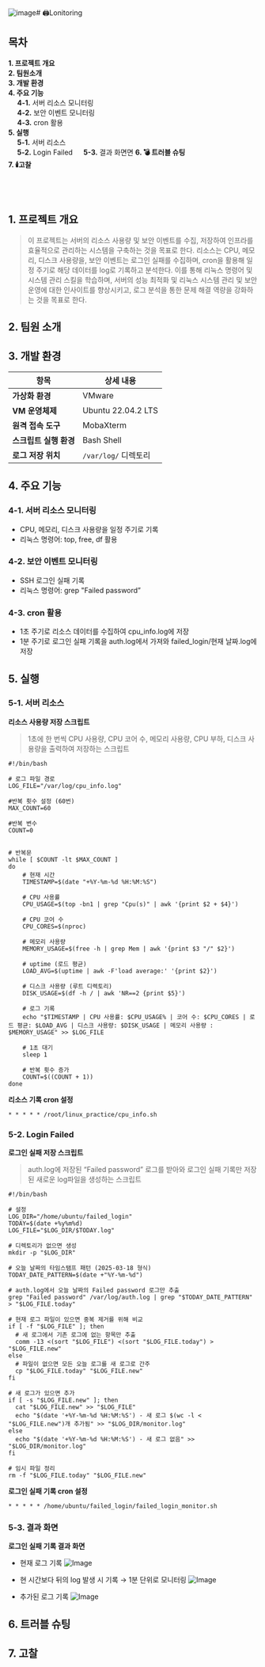 ![image](https://github.com/user-attachments/assets/cc79d20a-66c8-46a3-a764-7c5cf8768c8a)# 🖨️Lonitoring

## 목차
**1. 프로젝트 개요**  
**2. 팀원소개**  
**3. 개발 환경**   
**4. 주요 기능**  
　      **4-1.** 서버 리소스 모니터링  
　      **4-2.** 보안 이벤트 모니터링  
　      **4-3.** cron 활용  
**5. 실행**  
　      **5-1.** 서버 리소스  
　      **5-2.** Login Failed
　      **5-3.** 결과 화면면
**6. 💣 트러블 슈팅**  
**7. 🕯️고찰**  
<br><br><br>


## 1. 프로젝트 개요
>  이 프로젝트는 서버의 리소스 사용량 및 보안 이벤트를 수집, 저장하여 인프라를 효율적으로 관리하는 시스템을 구축하는 것을 목표로 한다. 리소스는 CPU, 메모리, 디스크 사용량을, 보안 이벤트는 로그인 실패를 수집하며, cron을 활용해 일정 주기로 해당 데이터를 log로 기록하고 분석한다. 
 이를 통해 리눅스 명령어 및 시스템 관리 스킬을 학습하며, 서버의 성능 최적화 및 리눅스 시스템 관리  및 보안 운영에 대한 인사이트를 향상시키고, 로그 분석을 통한 문제 해결 역량을 강화하는 것을 목표로 한다.

## 2. 팀원 소개

## 3. 개발 환경

| 항목               | 상세 내용                |
|--------------------|-------------------------|
| **가상화 환경**    | VMware                  |
| **VM 운영체제**    | Ubuntu 22.04.2 LTS      |
| **원격 접속 도구** | MobaXterm               |
| **스크립트 실행 환경** | Bash Shell           |
| **로그 저장 위치** | `/var/log/` 디렉토리    |


## 4. 주요 기능
### 4-1. 서버 리소스 모니터링
- CPU, 메모리, 디스크 사용량을 일정 주기로 기록
- 리눅스 명령어: top, free, df 활용

### 4-2. 보안 이벤트 모니터링
- SSH 로그인 실패 기록
- 리눅스 명령어: grep "Failed password”

### 4-3. cron 활용
- 1초 주기로 리소스 데이터를 수집하여 cpu_info.log에 저장
- 1분 주기로 로그인 실패 기록을 auth.log에서 가져와 failed_login/현재 날짜.log에 저장

## 5. 실행
### 5-1. 서버 리소스
**리소스 사용량 저장 스크립트**
> 1초에 한 번씩 CPU 사용량, CPU 코어 수, 메모리 사용량, CPU 부하, 디스크 사용량을 출력하여 저장하는 스크립트


```
#!/bin/bash

# 로그 파일 경로
LOG_FILE="/var/log/cpu_info.log"

#반복 횟수 설정 (60번)
MAX_COUNT=60

#반복 변수
COUNT=0


# 반복문
while [ $COUNT -lt $MAX_COUNT ]
do
    # 현재 시간
    TIMESTAMP=$(date "+%Y-%m-%d %H:%M:%S")

    # CPU 사용률
    CPU_USAGE=$(top -bn1 | grep "Cpu(s)" | awk '{print $2 + $4}')

    # CPU 코어 수
    CPU_CORES=$(nproc)

    # 메모리 사용량
    MEMORY_USAGE=$(free -h | grep Mem | awk '{print $3 "/" $2}')

    # uptime (로드 평균)
    LOAD_AVG=$(uptime | awk -F'load average:' '{print $2}')

    # 디스크 사용량 (루트 디렉토리)
    DISK_USAGE=$(df -h / | awk 'NR==2 {print $5}')

    # 로그 기록
    echo "$TIMESTAMP | CPU 사용률: $CPU_USAGE% | 코어 수: $CPU_CORES | 로드 평균: $LOAD_AVG | 디스크 사용량: $DISK_USAGE | 메모리 사용량 : $MEMORY_USAGE" >> $LOG_FILE

    # 1초 대기
    sleep 1

    # 반복 횟수 증가
    COUNT=$((COUNT + 1))
done
```

**리소스 기록 cron 설정**
```
* * * * * /root/linux_practice/cpu_info.sh
```


### 5-2. Login Failed
**로그인 실패 저장 스크립트**
> auth.log에 저장된 “Failed password” 로그를 받아와 로그인 실패 기록만 저장된 새로운 log파일을 생성하는 스크립트

```
#!/bin/bash

# 설정
LOG_DIR="/home/ubuntu/failed_login"
TODAY=$(date +%y%m%d)
LOG_FILE="$LOG_DIR/$TODAY.log"

# 디렉토리가 없으면 생성
mkdir -p "$LOG_DIR"

# 오늘 날짜의 타임스탬프 패턴 (2025-03-18 형식)
TODAY_DATE_PATTERN=$(date +"%Y-%m-%d")

# auth.log에서 오늘 날짜의 Failed password 로그만 추출
grep "Failed password" /var/log/auth.log | grep "$TODAY_DATE_PATTERN" > "$LOG_FILE.today"

# 현재 로그 파일이 있으면 중복 제거를 위해 비교
if [ -f "$LOG_FILE" ]; then
  # 새 로그에서 기존 로그에 없는 항목만 추출
  comm -13 <(sort "$LOG_FILE") <(sort "$LOG_FILE.today") > "$LOG_FILE.new"
else
  # 파일이 없으면 모든 오늘 로그를 새 로그로 간주
  cp "$LOG_FILE.today" "$LOG_FILE.new"
fi

# 새 로그가 있으면 추가
if [ -s "$LOG_FILE.new" ]; then
  cat "$LOG_FILE.new" >> "$LOG_FILE"
  echo "$(date '+%Y-%m-%d %H:%M:%S') - 새 로그 $(wc -l < "$LOG_FILE.new")개 추가됨" >> "$LOG_DIR/monitor.log"
else
  echo "$(date '+%Y-%m-%d %H:%M:%S') - 새 로그 없음" >> "$LOG_DIR/monitor.log"
fi

# 임시 파일 정리
rm -f "$LOG_FILE.today" "$LOG_FILE.new"
```

**로그인 실패 기록 cron 설정**
```
* * * * * /home/ubuntu/failed_login/failed_login_monitor.sh
```



### 5-3. 결과 화면

**로그인 실패 기록 결과 화면**
- 현재 로그 기록
  ![Image](https://github.com/user-attachments/assets/d533333e-b889-4d4c-82f8-22c6838b37be) <br>

- 현 시간보다 뒤의 log 발생 시 기록 → 1분 단위로 모니터링
  ![Image](https://github.com/user-attachments/assets/25da3d0a-6367-4cb5-bdd4-36fbecd52282) <br>

- 추가된 로그 기록
  ![Image](https://github.com/user-attachments/assets/6b4e0901-a9a5-4a89-868e-ad9131b07434) <br>


## 6. 트러블 슈팅

## 7. 고찰
